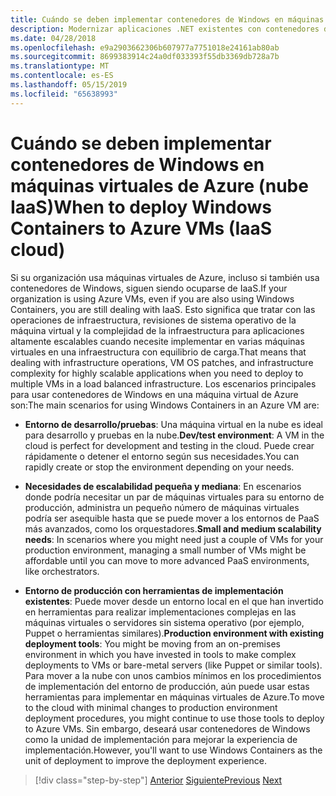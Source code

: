 ```yaml
---
title: Cuándo se deben implementar contenedores de Windows en máquinas virtuales de Azure (nube IaaS)
description: Modernizar aplicaciones .NET existentes con contenedores de Windows y la nube de Azure | Cuándo se deben implementar contenedores de Windows para máquinas virtuales de Azure (nube IaaS)
ms.date: 04/28/2018
ms.openlocfilehash: e9a2903662306b607977a7751018e24161ab80ab
ms.sourcegitcommit: 8699383914c24a0df033393f55db3369db728a7b
ms.translationtype: MT
ms.contentlocale: es-ES
ms.lasthandoff: 05/15/2019
ms.locfileid: "65638993"
---
```

# <a name="when-to-deploy-windows-containers-to-azure-vms-iaas-cloud"></a><span data-ttu-id="ba84a-103">Cuándo se deben implementar contenedores de Windows en máquinas virtuales de Azure (nube IaaS)</span><span class="sxs-lookup"><span data-stu-id="ba84a-103">When to deploy Windows Containers to Azure VMs (IaaS cloud)</span></span>

<span data-ttu-id="ba84a-104">Si su organización usa máquinas virtuales de Azure, incluso si también usa contenedores de Windows, siguen siendo ocuparse de IaaS.</span><span class="sxs-lookup"><span data-stu-id="ba84a-104">If your organization is using Azure VMs, even if you are also using Windows Containers, you are still dealing with IaaS.</span></span> <span data-ttu-id="ba84a-105">Esto significa que tratar con las operaciones de infraestructura, revisiones de sistema operativo de la máquina virtual y la complejidad de la infraestructura para aplicaciones altamente escalables cuando necesite implementar en varias máquinas virtuales en una infraestructura con equilibrio de carga.</span><span class="sxs-lookup"><span data-stu-id="ba84a-105">That means that dealing with infrastructure operations, VM OS patches, and infrastructure complexity for highly scalable applications when you need to deploy to multiple VMs in a load balanced infrastructure.</span></span> <span data-ttu-id="ba84a-106">Los escenarios principales para usar contenedores de Windows en una máquina virtual de Azure son:</span><span class="sxs-lookup"><span data-stu-id="ba84a-106">The main scenarios for using Windows Containers in an Azure VM are:</span></span>

- <span data-ttu-id="ba84a-107">**Entorno de desarrollo/pruebas**: Una máquina virtual en la nube es ideal para desarrollo y pruebas en la nube.</span><span class="sxs-lookup"><span data-stu-id="ba84a-107">**Dev/test environment**: A VM in the cloud is perfect for development and testing in the cloud.</span></span> <span data-ttu-id="ba84a-108">Puede crear rápidamente o detener el entorno según sus necesidades.</span><span class="sxs-lookup"><span data-stu-id="ba84a-108">You can rapidly create or stop the environment depending on your needs.</span></span>

- <span data-ttu-id="ba84a-109">**Necesidades de escalabilidad pequeña y mediana**: En escenarios donde podría necesitar un par de máquinas virtuales para su entorno de producción, administra un pequeño número de máquinas virtuales podría ser asequible hasta que se puede mover a los entornos de PaaS más avanzados, como los orquestadores.</span><span class="sxs-lookup"><span data-stu-id="ba84a-109">**Small and medium scalability needs**: In scenarios where you might need just a couple of VMs for your production environment, managing a small number of VMs might be affordable until you can move to more advanced PaaS environments, like orchestrators.</span></span>

- <span data-ttu-id="ba84a-110">**Entorno de producción con herramientas de implementación existentes**: Puede mover desde un entorno local en el que han invertido en herramientas para realizar implementaciones complejas en las máquinas virtuales o servidores sin sistema operativo (por ejemplo, Puppet o herramientas similares).</span><span class="sxs-lookup"><span data-stu-id="ba84a-110">**Production environment with existing deployment tools**: You might be moving from an on-premises environment in which you have invested in tools to make complex deployments to VMs or bare-metal servers (like Puppet or similar tools).</span></span> <span data-ttu-id="ba84a-111">Para mover a la nube con unos cambios mínimos en los procedimientos de implementación del entorno de producción, aún puede usar estas herramientas para implementar en máquinas virtuales de Azure.</span><span class="sxs-lookup"><span data-stu-id="ba84a-111">To move to the cloud with minimal changes to production environment deployment procedures, you might continue to use those tools to deploy to Azure VMs.</span></span> <span data-ttu-id="ba84a-112">Sin embargo, deseará usar contenedores de Windows como la unidad de implementación para mejorar la experiencia de implementación.</span><span class="sxs-lookup"><span data-stu-id="ba84a-112">However, you'll want to use Windows Containers as the unit of deployment to improve the deployment experience.</span></span>

>[!div class="step-by-step"]
><span data-ttu-id="ba84a-113">[Anterior](when-to-deploy-windows-containers-in-your-on-premises-iaas-vm-infrastructure.md)
>[Siguiente](when-to-deploy-windows-containers-to-azure-container-instances-ACI.md)</span><span class="sxs-lookup"><span data-stu-id="ba84a-113">[Previous](when-to-deploy-windows-containers-in-your-on-premises-iaas-vm-infrastructure.md)
[Next](when-to-deploy-windows-containers-to-azure-container-instances-ACI.md)</span></span>
